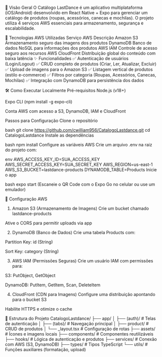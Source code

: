 📌 Visão Geral
O Catálogo LastDance é um aplicativo multiplataforma (iOS/Android) desenvolvido em React Native + Expo para gerenciar um catálogo de produtos (roupas, acessórios, canecas e mochilas). O projeto utiliza 4 serviços AWS essenciais para armazenamento, segurança e escalabilidade.

🚀 Tecnologias AWS Utilizadas
Serviço AWS	Descrição
Amazon S3	Armazenamento seguro das imagens dos produtos
DynamoDB	Banco de dados NoSQL para informações dos produtos
AWS IAM	Controle de acesso seguro aos recursos AWS
CloudFront	Distribuição global do conteúdo com baixa latência
✨ Funcionalidades
✅ Autenticação de usuários (Login/Logout)
✅ CRUD completo de produtos (Criar, Ler, Atualizar, Excluir)
✅ Upload de imagens para o Amazon S3
✅ Listagem vertical de produtos (estilo e-commerce)
✅ Filtros por categoria (Roupas, Acessórios, Canecas, Mochilas)
✅ Integração com DynamoDB para persistência dos dados

🛠️ Como Executar Localmente
Pré-requisitos
Node.js (v18+)

Expo CLI (npm install -g expo-cli)

Conta AWS com acesso a S3, DynamoDB, IAM e CloudFront

Passos para Configuração
Clone o repositório

bash
git clone https://github.com/cwilliam956/CatalogoLastdance.git
cd CatalogoLastdance
Instale as dependências

bash
npm install
Configure as variáveis AWS
Crie um arquivo .env na raiz do projeto com:

env
AWS_ACCESS_KEY_ID=SUA_ACCESS_KEY
AWS_SECRET_ACCESS_KEY=SUA_SECRET_KEY
AWS_REGION=us-east-1
AWS_S3_BUCKET=lastdance-products
DYNAMODB_TABLE=Products
Inicie o app

bash
expo start
(Escaneie o QR Code com o Expo Go no celular ou use um emulador)

🔧 Configuração AWS
1. Amazon S3 (Armazenamento de Imagens)
Crie um bucket chamado lastdance-products

Ative o CORS para permitir uploads via app

2. DynamoDB (Banco de Dados)
Crie uma tabela Products com:

Partition Key: id (String)

Sort Key: category (String)

3. AWS IAM (Permissões Seguras)
Crie um usuário IAM com permissões para:

S3: PutObject, GetObject

DynamoDB: PutItem, GetItem, Scan, DeleteItem

4. CloudFront (CDN para Imagens)
Configure uma distribuição apontando para o bucket S3

Habilite HTTPS e otimize o cache

📂 Estrutura do Projeto
CatalogoLastdance/
├── app/
│   ├── (auth)/           # Telas de autenticação
│   ├── (tabs)/           # Navegação principal
│   ├── product/          # CRUD de produtos
│   └── _layout.tsx       # Configuração de rotas
├── assets/               # Ícones e imagens locais
├── components/           # Componentes reutilizáveis
├── hooks/                # Lógica de autenticação e produtos
├── services/             # Conexão com AWS (S3, DynamoDB)
├── types/                # Tipos TypeScript
└── utils/                # Funções auxiliares (formatação, upload)
